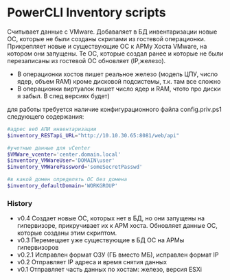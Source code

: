 # PowerCLI Inventory scripts
Считывает данные с VMware. Добаваляет в БД инвентаризации новые ОС, которые не были созданы скрипами из гостевой операционки. Прикрепляет новые и существующие ОС к АРМу Хоста VMware, на котором они запущены. Те ОС, которые создал ранее и которые не были перезаписаны из гостевой ОС обновляет (IP,железо).  
 * В операционки хостов пишет реальное железо (модель ЦПУ, число ядер, объем RAM) кроме дисковой подсистемы, т.к. там все сложно
 * В операционки виртуалок пишет число ядер и RAM, чтото про диски я забыл. В след версиях будет)
 
для работы требуется наличие конфигурационного файла config.priv.ps1 следующего содержания:
```powershell
#адрес веб АПИ инвентаризации
$inventory_RESTapi_URL="http://10.10.30.65:8081/web/api"

#учетные данные для vCenter
$VMWare_vcenter='center.domain.local'
$inventory_VMWareUser='DOMAIN\user'
$inventory_VMWarePassword='someSecretPasswd'

#в какой домен определять ОС без домена
$inventory_defaultDomain='WORKGROUP' 

```
### History
 * v0.4 Создает новые ОС, которых нет в БД, но они запущены на гипервизоре, прикручивает их к АРМ хоста. Обновляет данные ОС, которые созданы этим скриптом.
 * v0.3 Перемещает уже существующие в БД OC на АРМы гипервизоров
 * v0.2.1 Исправлен формат ОЗУ (ГБ вместо МБ), исправлен формат IP
 * v0.2 Отправляет IP адреса и время снятия данных
 * v0.1 Отправляет часть данных по хостам: железо, версия ESXi
